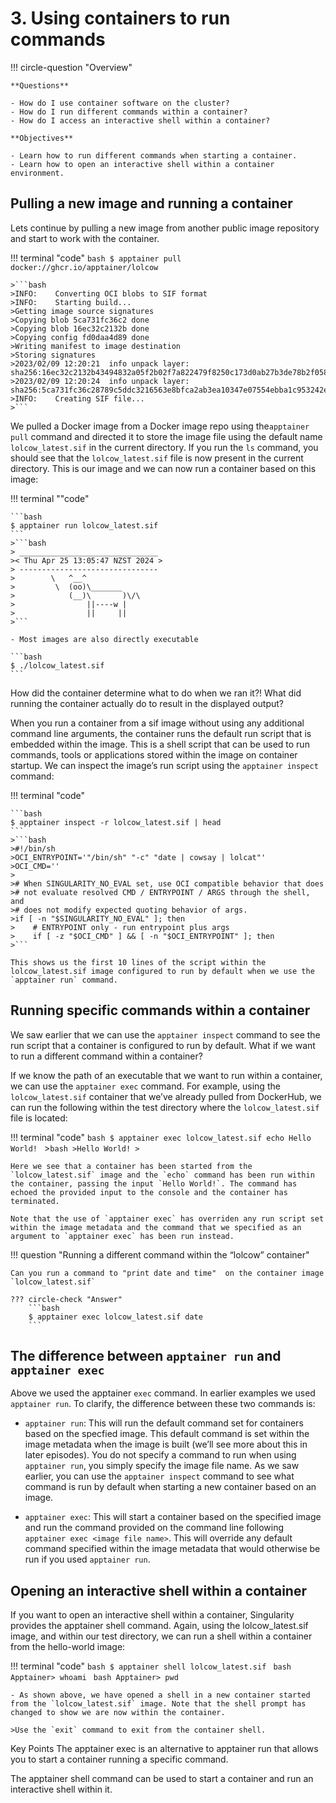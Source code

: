 # 3. Using containers to run commands

!!! circle-question "Overview"

    **Questions**

    - How do I use container software on the cluster?
    - How do I run different commands within a container?
    - How do I access an interactive shell within a container?

    **Objectives**

    - Learn how to run different commands when starting a container.
    - Learn how to open an interactive shell within a container environment.


## Pulling a new image and running a container

Lets continue by pulling a new image from another public image repository and start to work with the container.

!!! terminal "code"
    ```bash
    $ apptainer pull docker://ghcr.io/apptainer/lolcow
    ```

    >```bash
    >INFO:    Converting OCI blobs to SIF format
    >INFO:    Starting build...
    >Getting image source signatures
    >Copying blob 5ca731fc36c2 done
    >Copying blob 16ec32c2132b done
    >Copying config fd0daa4d89 done
    >Writing manifest to image destination
    >Storing signatures
    >2023/02/09 12:20:21  info unpack layer: sha256:16ec32c2132b43494832a05f2b02f7a822479f8250c173d0ab27b3de78b2f058
    >2023/02/09 12:20:24  info unpack layer: sha256:5ca731fc36c28789c5ddc3216563e8bfca2ab3ea10347e07554ebba1c953242e
    >INFO:    Creating SIF file...
    >```

We pulled a Docker image from a Docker image repo using the`apptainer pull` command and directed it to store the image file using the default name `lolcow_latest.sif` in the current directory. If you run the `ls` command, you should see that the `lolcow_latest.sif` file is now present in the current directory. This is our image and we can now run a container based on this image:


!!! terminal ""code"

    ```bash
    $ apptainer run lolcow_latest.sif 
    ```
    >```bash
    > _______________________________
    >< Thu Apr 25 13:05:47 NZST 2024 >
    > -------------------------------
    >        \   ^__^
    >         \  (oo)\_______
    >            (__)\       )\/\
    >                ||----w |
    >                ||     ||
    >```

    - Most images are also directly executable 

    ```bash
    $ ./lolcow_latest.sif
    ```

How did the container determine what to do when we ran it?! What did running the container actually do to result in the displayed output?

When you run a container from a sif image without using any additional command line arguments, the container runs the default run script that is embedded within the image. This is a shell script that can be used to run commands, tools or applications stored within the image on container startup. We can inspect the image’s run script using the `apptainer inspect` command:

!!! terminal "code"

    ```bash
    $ apptainer inspect -r lolcow_latest.sif | head
    ```
    >```bash
    >#!/bin/sh
    >OCI_ENTRYPOINT='"/bin/sh" "-c" "date | cowsay | lolcat"'
    >OCI_CMD=''
    >
    ># When SINGULARITY_NO_EVAL set, use OCI compatible behavior that does
    ># not evaluate resolved CMD / ENTRYPOINT / ARGS through the shell, and
    ># does not modify expected quoting behavior of args.
    >if [ -n "$SINGULARITY_NO_EVAL" ]; then
    >    # ENTRYPOINT only - run entrypoint plus args
    >    if [ -z "$OCI_CMD" ] && [ -n "$OCI_ENTRYPOINT" ]; then
    >```

    This shows us the first 10 lines of the script within the lolcow_latest.sif image configured to run by default when we use the `apptainer run` command.


## Running specific commands within a container

We saw earlier that we can use the `apptainer inspect` command to see the run script that a container is configured to run by default. What if we want to run a different command within a container?

If we know the path of an executable that we want to run within a container, we can use the `apptainer exec` command. For example, using the `lolcow_latest.sif` container that we’ve already pulled from  DockerHub, we can run the following within the test directory where the `lolcow_latest.sif` file is located:

!!! terminal "code"
    ```bash
    $ apptainer exec lolcow_latest.sif echo Hello World!
    ```
    >```bash
    >Hello World!
    >```

    Here we see that a container has been started from the `lolcow_latest.sif` image and the `echo` command has been run within the container, passing the input `Hello World!`. The command has echoed the provided input to the console and the container has terminated.

    Note that the use of `apptainer exec` has overriden any run script set within the image metadata and the command that we specified as an argument to `apptainer exec` has been run instead.

!!! question "Running a different command within the “lolcow” container"
  
    Can you run a command to "print date and time"  on the container image `lolcow_latest.sif`

    ??? circle-check "Answer"
        ```bash
        $ apptainer exec lolcow_latest.sif date
        ```

## The difference between `apptainer run` and `apptainer exec`

Above we used the apptainer `exec` command. In earlier examples we used `apptainer run`. To clarify, the difference between these two commands is:

- `apptainer run`: This will run the default command set for containers based on the specfied image. This default command is set within the image metadata when the image is built (we’ll see more about this in later episodes). You do not specify a command to run when using `apptainer run`, you simply specify the image file name. As we saw earlier, you can use the `apptainer inspect` command to see what command is run by default when starting a new container based on an image.

- `apptainer exec`: This will start a container based on the specified image and run the command provided on the command line following `apptainer exec <image file name>`. This will override any default command specified within the image metadata that would otherwise be run if you used `apptainer run`.

## Opening an interactive shell within a container

If you want to open an interactive shell within a container, Singularity provides the apptainer shell command. Again, using the lolcow_latest.sif image, and within our test directory, we can run a shell within a container from the hello-world image:

!!! terminal "code"
    ```bash
    $ apptainer shell lolcow_latest.sif
    ```
    ```bash    
    Apptainer> whoami
    ```
    ```bash
    Apptainer> pwd
    ```

    - As shown above, we have opened a shell in a new container started from the `lolcow_latest.sif` image. Note that the shell prompt has changed to show we are now within the container.

    >Use the `exit` command to exit from the container shell.


Key Points
The apptainer exec is an alternative to apptainer run that allows you to start a container running a specific command.

The apptainer shell command can be used to start a container and run an interactive shell within it.